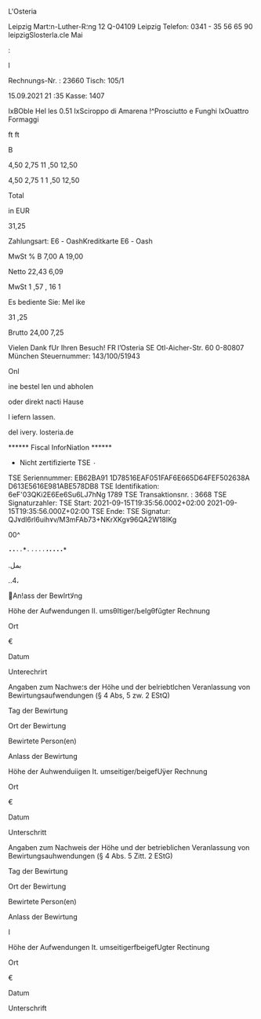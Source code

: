L'Osteria

Leipzig
Mart؛n-Luther-R؛ng  12
Q-04109  Leipzig
Telefon:  0341  -  35  56  65  90
leipzigSlosterla.cle
Mai

:

l

Rechnungs-Nr. :  23660
Tisch:  105/1

15.09.2021  21 :35
Kasse:  1407

IxBOble  Hel les  0.51
IxSciroppo  di  Amarena
!^Prosciutto  e  Funghi
IxOuattro  Formaggi

ft
ft

B

4,50
2,75
11 ,50
 12,50

4,50
2,75
1
1 ,50
12,50

Total

in  EUR

31,25

Zahlungsart:
Ε6  -  OashKreditkarte
Ε6  -  Oash

MwSt  %
B  7,00
A  19,00

Netto
22,43
6,09

MwSt
1 ,57
, 16
1

Es  bediente  Sie:  Mel ike

31 ,25

Brutto
24,00
7,25

Vielen  Dank  fUr  Ihren  Besuch!
FR  l’Osteria  SE
Otl-Aicher-Str.  60
0-80807  München
Steuernummer:  143/100/51943

Onl

ine  bestel len  und  abholen

oder  direkt  nacti  Hause

l iefern  lassen.

del ivery. losteria.de

******  Fiscal  InforNiatlon  ******
*  Nicht  zertifizierte  TSE  ٠

TSE  Seriennummer:
EB62BA91 1D78516EAF051FAF6E665D64FEF502638A
D613E5616E981ABE578DB8
TSE  Identifikation:  6eF'03QKi2E6Ee6Su6LJ7hNg
1789
TSE  Transaktionsnr. :
3668
TSE  Signaturzahler:
TSE  Start:  2021-09-15Τ19:35:56.0002+02:00
2021-09-15T19:35:56.000Z+02:00
TSE  Ende:
TSE  Signatur:
QJ٧dl6rl6uih٧v/M3mFAb73+NKrXKg٧96QA2W18IKg

00^

٠*٠٠٠٠******٠*٠٠**٠٠*****٠٠**٠٠*

.بمل

..4،

An!ass der Bewاrtلاng

Höhe der Aufwendungen  اا.  umsθاtigeг/Ьeاgθfűgteг Rechnung

Ort

€

Datum

Unterechrirt

Angaben zum  Nachwe؛s der Höhe und der belriebtlchen
Veranlassung von Bewirtungsaufwendungen (§ 4  Abs,  5 zw. 2  EStQ)

Tag der Bewirtung

Ort der Bewirtung

Bewirtete  Person(en)

Anlass der Bewirtung

Höhe der Auhwenduiigen It.  umseitiger/beigefUÿer Rechnung

Ort

€

Datum

Unterschritt

Angaben zum Nachweis der Höhe und der betrieblichen
Veranlassung von Bewirtungsauhwendungen (§ 4 Abs.  5 Zitt. 2  EStG)

Tag der Bewirtung

Ort der Bewirtung

Bewirtete Person(en)

Anlass der Bewirtung

ا

Höhe der Aufwendungen It.  umseitigerfbeigefUgter Rectinung

Ort

€

Datum

Unterschrift

